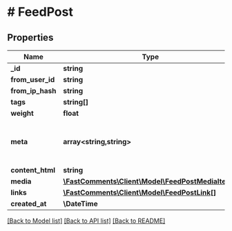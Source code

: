 # # FeedPost

## Properties

Name | Type | Description | Notes
------------ | ------------- | ------------- | -------------
**_id** | **string** |  |
**from_user_id** | **string** |  | [optional]
**from_ip_hash** | **string** |  | [optional]
**tags** | **string[]** |  | [optional]
**weight** | **float** |  | [optional]
**meta** | **array<string,string>** | Construct a type with a set of properties K of type T | [optional]
**content_html** | **string** |  | [optional]
**media** | [**\FastComments\Client\Model\FeedPostMediaItem[]**](FeedPostMediaItem.md) |  | [optional]
**links** | [**\FastComments\Client\Model\FeedPostLink[]**](FeedPostLink.md) |  | [optional]
**created_at** | **\DateTime** |  |

[[Back to Model list]](../../README.md#models) [[Back to API list]](../../README.md#endpoints) [[Back to README]](../../README.md)

